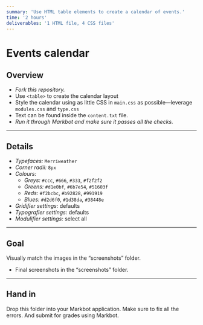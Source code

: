 ```yaml
---
summary: 'Use HTML table elements to create a calendar of events.'
time: '2 hours'
deliverables: '1 HTML file, 4 CSS files'
---
```


# Events calendar

## Overview

- *Fork this repository.*
- Use `<table>` to create the calendar layout
- Style the calendar using as little CSS in `main.css` as possible—leverage `modules.css` and `type.css`
- Text can be found inside the `content.txt` file.
- *Run it through Markbot and make sure it passes all the checks.*

---

## Details

- *Typefaces:* `Merriweather`
- *Corner radii:* `8px`
- *Colours:*
  - *Greys:* `#ccc`, `#666`, `#333`, `#f2f2f2`
  - *Greens:* `#d1e0bf`, `#6b7e54`, `#51603f`
  - *Reds:* `#f2bcbc`, `#b92828`, `#991919`
  - *Blues:* `#d2d6f0`, `#1d38da`, `#38448e`
- *Gridifier settings:* defaults
- *Typografier settings:* defaults
- *Modulifier settings:* select all

---

## Goal

Visually match the images in the “screenshots” folder.

- Final screenshots in the “screenshots” folder.

---

## Hand in

Drop this folder into your Markbot application. Make sure to fix all the errors. And submit for grades using Markbot.
